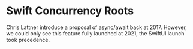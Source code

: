 # Swift Concurrency Roots
Chris Lattner introduce a proposal of async/await back at 2017. However, we could only see this feature fully launched at 2021, the SwiftUI launch took precedence.


